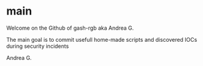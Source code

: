 # main

Welcome on the Github of gash-rgb aka Andrea G.

The main goal is to commit usefull home-made scripts and discovered IOCs during security incidents

Andrea G.
